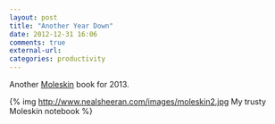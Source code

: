 ```yaml
---
layout: post
title: "Another Year Down"
date: 2012-12-31 16:06
comments: true
external-url: 
categories: productivity
---
```

Another [Moleskin][1] book for 2013.

{% img http://www.nealsheeran.com/images/moleskin2.jpg My trusty Moleskin notebook %}




[1]: http://www.amazon.com/Moleskine-Square-Notebook-Pocket-Classic/dp/888370102X/ref=sr_1_11?s=books&ie=UTF8&qid=1356995317&sr=1-11&keywords=moleskine